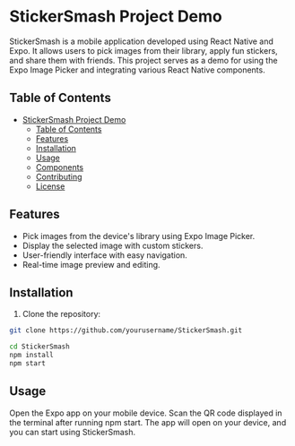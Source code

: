 # StickerSmash Project Demo

StickerSmash is a mobile application developed using React Native and Expo. It allows users to pick images from their library, apply fun stickers, and share them with friends. This project serves as a demo for using the Expo Image Picker and integrating various React Native components.

## Table of Contents

- [StickerSmash Project Demo](#stickersmash-project-demo)
  - [Table of Contents](#table-of-contents)
  - [Features](#features)
  - [Installation](#installation)
  - [Usage](#usage)
  - [Components](#components)
  - [Contributing](#contributing)
  - [License](#license)

## Features

- Pick images from the device's library using Expo Image Picker.
- Display the selected image with custom stickers.
- User-friendly interface with easy navigation.
- Real-time image preview and editing.

## Installation

1. Clone the repository:

```sh
git clone https://github.com/yourusername/StickerSmash.git

cd StickerSmash
npm install
npm start
```

## Usage

Open the Expo app on your mobile device.
Scan the QR code displayed in the terminal after running npm start.
The app will open on your device, and you can start using StickerSmash.
